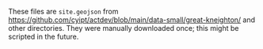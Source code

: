These files are `site.geojson` from
<https://github.com/cyipt/actdev/blob/main/data-small/great-kneighton/> and
other directories. They were manually downloaded once; this might be scripted
in the future.
